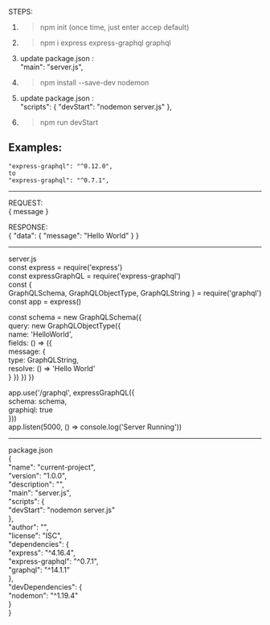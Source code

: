 STEPS:  
1. >npm init (once time, just enter accep default)  
2. >npm i express express-graphql graphql  
3. update package.json :  
   "main": "server.js",  
4. >npm install --save-dev nodemon  
5. update package.json :  
   "scripts": {
      "devStart": "nodemon server.js"
    },  
6.  >npm run devStart  


Examples:   
----------------------------------------------------------------------------------------------------------------------------------------------------------------------------------------------------------------------------------------------------------------------------------------------------------------------------------------------------------------------------------------------------------------------------------  
    "express-graphql": "^0.12.0",  
    to  
    "express-graphql": "^0.7.1",  


----------------------------------------------------------------------------------------------------------------------------------------------------------------------------------------------------------------------------------------------------------------------------------------------------------------------------------------------------------------------------------------------------------------------------------  
REQUEST:  
{
  message
}
  
RESPONSE:  
{
  "data": {
    "message": "Hello World"
  }
}


----------------------------------------------------------------------------------------------------------------------------------------------------------------------------------------------------------------------------------------------------------------------------------------------------------------------------------------------------------------------------------------------------------------------------------  
server.js    
const express = require('express')   
const expressGraphQL = require('express-graphql')  
const {  
  GraphQLSchema,
  GraphQLObjectType,
  GraphQLString
} = require('graphql')  
const app = express()  

const schema = new GraphQLSchema({  
  query: new GraphQLObjectType({  
   name: 'HelloWorld',  
   fields: () => ({  
    message: {  
      type: GraphQLString,  
      resolve: () => 'Hello World'  
    }
   })
 })
})  
  
app.use('/graphql', expressGraphQL({  
  schema: schema,  
  graphiql: true  
}))  
app.listen(5000, () => console.log('Server Running'))  

----------------------------------------------------------------------------------------------------------------------------------------------------------------------------------------------------------------------------------------------------------------------------------------------------------------------------------------------------------------------------------------------------------------------------------  
package.json  
{  
  "name": "current-project",  
  "version": "1.0.0",  
  "description": "",  
  "main": "server.js",  
  "scripts": {  
    "devStart": "nodemon server.js"  
  },  
  "author": "",  
  "license": "ISC",  
  "dependencies": {  
    "express": "^4.16.4",  
    "express-graphql": "^0.7.1",  
    "graphql": "^14.1.1"  
  },  
  "devDependencies": {  
    "nodemon": "^1.19.4"  
  }  
}  
